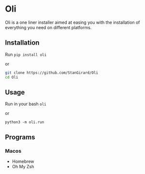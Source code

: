 # Oli

Oli is a one liner installer aimed at easing you with the installation of everything you need on different platforms.

## Installation

Run `pip install oli`

or 

```Bash
git clone https://github.com/StanGirard/Oli
cd Oli
```

## Usage 

Run in your bash `oli`

or 

`python3 -m oli.run`

## Programs

### Macos

-  Homebrew
-  Oh My Zsh




